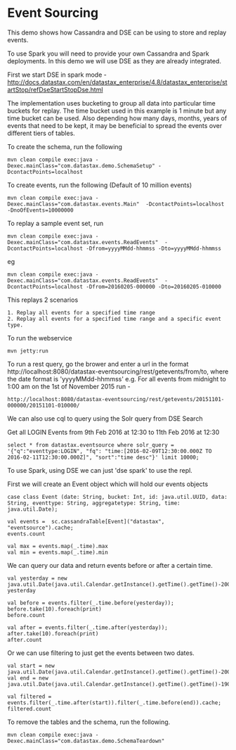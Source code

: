 Event Sourcing
========================

This demo shows how Cassandra and DSE can be using to store and replay events. 

To use Spark you will need to provide your own Cassandra and Spark deployments. In this demo we will use DSE as they are already integrated.

First we start DSE in spark mode - 
http://docs.datastax.com/en/datastax_enterprise/4.8/datastax_enterprise/startStop/refDseStartStopDse.html

The implementation uses bucketing to group all data into particular time buckets for replay. The time bucket used in this example is 1 minute but any time bucket can be used. Also depending how many days, months, years of events that need to be kept, it may be beneficial to spread the events over different tiers of tables.    

To create the schema, run the following

	mvn clean compile exec:java -Dexec.mainClass="com.datastax.demo.SchemaSetup" -DcontactPoints=localhost
	
To create events, run the following (Default of 10 million events) 
	
	mvn clean compile exec:java -Dexec.mainClass="com.datastax.events.Main"  -DcontactPoints=localhost -DnoOfEvents=10000000
	
To replay a sample event set, run 

	mvn clean compile exec:java -Dexec.mainClass="com.datastax.events.ReadEvents"  -DcontactPoints=localhost -Dfrom=yyyyMMdd-hhmmss -Dto=yyyyMMdd-hhmmss
	
eg

	mvn clean compile exec:java -Dexec.mainClass="com.datastax.events.ReadEvents"  -DcontactPoints=localhost -Dfrom=20160205-000000 -Dto=20160205-010000
	
This replays 2 scenarios

	1. Replay all events for a specified time range
	2. Replay all events for a specified time range and a specific event type.		
			
To run the webservice

	mvn jetty:run
	
To run a rest query, go the brower and enter a url in the format http://localhost:8080/datastax-eventsourcing/rest/getevents/from/to, 
where the date format is 'yyyyMMdd-hhmmss' e.g. For all events from midnight to 1:00 am on the 1st of November 2015 run - 

	http://localhost:8080/datastax-eventsourcing/rest/getevents/20151101-000000/20151101-010000/

We can also use cql to query using the Solr query from DSE Search

Get all LOGIN Events from 9th Feb 2016 at 12:30 to 11th Feb 2016 at 12:30 

	select * from datastax.eventsource where solr_query = '{"q":"eventtype:LOGIN", "fq": "time:[2016-02-09T12:30:00.000Z TO 2016-02-11T12:30:00.000Z]", "sort":"time desc"}' limit 10000;

To use Spark, using DSE we can just 'dse spark' to use the repl.

First we will create an Event object which will hold our events objects

```
case class Event (date: String, bucket: Int, id: java.util.UUID, data: String, eventtype: String, aggregatetype: String, time: java.util.Date); 

val events =  sc.cassandraTable[Event]("datastax", "eventsource").cache; 
events.count

val max = events.map(_.time).max
val min = events.map(_.time).min
```

We can query our data and return events before or after a certain time.

```
val yesterday = new java.util.Date(java.util.Calendar.getInstance().getTime().getTime()-200000000);
yesterday

val before = events.filter(_.time.before(yesterday)); 
before.take(10).foreach(print) 
before.count
 
val after = events.filter(_.time.after(yesterday)); 
after.take(10).foreach(print) 
after.count
```

Or we can use filtering to just get the events between two dates. 

```
val start = new java.util.Date(java.util.Calendar.getInstance().getTime().getTime()-200000000);
val end = new java.util.Date(java.util.Calendar.getInstance().getTime().getTime()-190000000);

val filtered = events.filter(_.time.after(start)).filter(_.time.before(end)).cache;
filtered.count
```



To remove the tables and the schema, run the following.

    mvn clean compile exec:java -Dexec.mainClass="com.datastax.demo.SchemaTeardown"
    


    